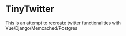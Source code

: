 # TinyTwitter

This is an attempt to recreate twitter functionalities with Vue/Django/Memcached/Postgres
